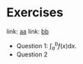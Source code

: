 # Exercises

link: [aa](/exercise/test)
link: [bb](test)



* Question 1: $\int_a^b f(x) \mathrm{d} x$.
* Question 2
